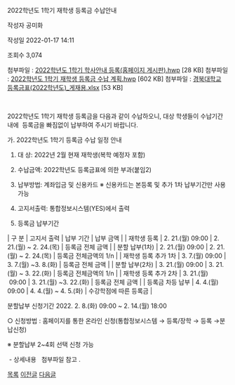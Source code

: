 
2022학년도 1학기 재학생 등록금 수납안내





작성자
공미화


작성일
2022-01-17 14:11


조회수
3,074


첨부파일 : [2022학년도 1학기 학사안내 등록(홈페이지 게시판).hwp](https://computer.knu.ac.kr/pack/bbs/down.php?f_name=QEdUVllEWldcVXRPcRQSbktTVQ==&o_name=2022학년도-1학기-학사안내-등록(홈페이지-게시판).hwp&tbl=Site_BBS_25) [28 KB]
첨부파일 : [2022학년도 1학기 재학생 등록금 수납 계획.hwp](https://computer.knu.ac.kr/pack/bbs/down.php?f_name=Q0dUVllEWldcVXRPcRQSbktTVQ==&o_name=2022학년도-1학기-재학생-등록금-수납-계획.hwp&tbl=Site_BBS_25) [602 KB]
첨부파일 : [경북대학교 등록금표(2022학년도)\_게재용.xlsx](https://computer.knu.ac.kr/pack/bbs/down.php?f_name=QUdUVllEWldcVXRPcRQSbltIViY=&o_name=경북대학교-등록금표(2022학년도)_게재용.xlsx&tbl=Site_BBS_25) [53 KB]


﻿﻿

2022학년도 1학기 재학생 등록금을 다음과 같이 수납하오니, 대상 학생들이 수납기간 내에  등록금을 빠짐없이 납부하여 주시기 바랍니다. 

  


가. 2022학년도 1학기 등록금 수납 일정 안내

1) 대 상: 2022년 2월 현재 재학생(복학 예정자 포함)

2) 수납금액: 2022학년도 등록금표에 의한 부과(붙임2)

3) 납부방법: 계좌입금 및 신용카드 ※ 신용카드는 본등록 및 추가 1차 납부기간만 사용가능

4) 고지서출력: 통합정보시스템(YES)에서 출력

5) 등록금 납부기간

  




| 구 분 | 고지서 출력 | 납부 기간 | 납부 금액 |
| 재학생 등록 | 2. 21.(월) 09:00 | 2. 21.(월) ~ 2. 24.(목) | 등록금 전체 금액 |
| 분할 납부(1차) | 2. 21.(월) 09:00 | 2. 21.(월) ~ 2. 24.(목) | 등록금 전체금액의 1/n |
| 재학생 등록 추가 1차 | 3. 7.(월) 09:00 | 3. 7.(월) ~3. 8.(화) | 등록금 전체 금액 |
| 분할 납부(2차) | 3. 21.(월) 09:00 | 3. 21.(월) ~ 3. 22.(화) | 등록금 전체금액의 1/n |
| 재학생 등록 추가 2차 | 3. 21.(월)  09:00 | 3. 21.(월) ~3. 22.(화) | 등록금 전체 금액 |
| 등록금 차등 납부 | 4. 4.(월) 09:00 | 4. 4.(월) ~ 4. 5.(화) | 수강학점에 따른 등록금 |

  


  


분할납부 신청기간 2022. 2. 8.(화) 09:00 ~ 2. 14.(월) 18:00

  


 ○ 신청방법 : 홈페이지를 통한 온라인 신청(통합정보시스템 → 등록/장학 → 등록 →분납신청)

  


 ※ 분할납부 2~4회 선택 신청 가능

  


 - 상세내용   첨부파일 참고 . 

  
  








[목록](https://computer.knu.ac.kr/06_sub/02_sub.html?key=&keyfield=&category=&page=1&bbs_code=Site_BBS_25)
[이전글](https://computer.knu.ac.kr/06_sub/02_sub.html?bbs_cmd=view&page=1&key=&keyfield=&category=&no=3676&bbs_code=Site_BBS_25)
[다음글](https://computer.knu.ac.kr/06_sub/02_sub.html?bbs_cmd=view&page=1&key=&keyfield=&category=&no=3680&bbs_code=Site_BBS_25)

















 
